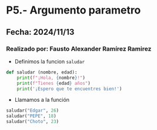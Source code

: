 # P5.- Argumento parametro
## Fecha: 2024/11/13
### Realizado por: Fausto Alexander Ramírez Ramirez

- Definimos la funcion `saludar`
``` python
def saludar (nombre, edad):
    print(f"¡Hola, {nombre}!")
    print(f"Tienes {edad} años")
    print('¡Espero que te encuentres bien!')
```
- Llamamos a la función
``` python
saludar("Edgar", 26)
saludar("PEPE", 18)
saludar("Choto", 23)

